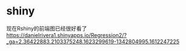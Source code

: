 # shiny

现在Rshiny的前端图已经很好看了
https://danielrivera1.shinyapps.io/Regression2/?_ga=2.36422883.2103375248.1623299619-1342804995.1612247225
